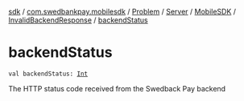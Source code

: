 [sdk](../../../../../index.md) / [com.swedbankpay.mobilesdk](../../../../index.md) / [Problem](../../../index.md) / [Server](../../index.md) / [MobileSDK](../index.md) / [InvalidBackendResponse](index.md) / [backendStatus](./backend-status.md)

# backendStatus

`val backendStatus: `[`Int`](https://kotlinlang.org/api/latest/jvm/stdlib/kotlin/-int/index.html)

The HTTP status code received from the Swedback Pay backend

